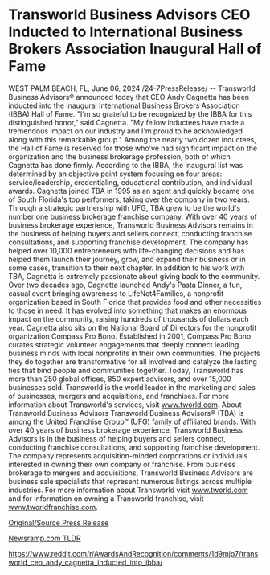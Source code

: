 # Transworld Business Advisors CEO Inducted to International Business Brokers Association Inaugural Hall of Fame

WEST PALM BEACH, FL, June 06, 2024 /24-7PressRelease/ -- Transworld Business Advisors® announced today that CEO Andy Cagnetta has been inducted into the inaugural International Business Brokers Association (IBBA) Hall of Fame.   "I'm so grateful to be recognized by the IBBA for this distinguished honor," said Cagnetta. "My fellow inductees have made a tremendous impact on our industry and I'm proud to be acknowledged along with this remarkable group."  Among the nearly two dozen inductees, the Hall of Fame is reserved for those who've had significant impact on the organization and the business brokerage profession, both of which Cagnetta has done firmly. According to the IBBA, the inaugural list was determined by an objective point system focusing on four areas: service/leadership, credentialing, educational contribution, and individual awards.   Cagnetta joined TBA in 1995 as an agent and quickly became one of South Florida's top performers, taking over the company in two years. Through a strategic partnership with UFG, TBA grew to be the world's number one business brokerage franchise company. With over 40 years of business brokerage experience, Transworld Business Advisors remains in the business of helping buyers and sellers connect, conducting franchise consultations, and supporting franchise development. The company has helped over 10,000 entrepreneurs with life-changing decisions and has helped them launch their journey, grow, and expand their business or in some cases, transition to their next chapter.   In addition to his work with TBA, Cagnetta is extremely passionate about giving back to the community. Over two decades ago, Cagnetta launched Andy's Pasta Dinner, a fun, casual event bringing awareness to LifeNet4Families, a nonprofit organization based in South Florida that provides food and other necessities to those in need. It has evolved into something that makes an enormous impact on the community, raising hundreds of thousands of dollars each year.  Cagnetta also sits on the National Board of Directors for the nonprofit organization Compass Pro Bono. Established in 2001, Compass Pro Bono curates strategic volunteer engagements that deeply connect leading business minds with local nonprofits in their own communities. The projects they do together are transformative for all involved and catalyze the lasting ties that bind people and communities together.  Today, Transworld has more than 250 global offices, 850 expert advisors, and over 15,000 businesses sold. Transworld is the world leader in the marketing and sales of businesses, mergers and acquisitions, and franchises. For more information about Transworld's services, visit www.tworld.com.  About Transworld Business Advisors  Transworld Business Advisors® (TBA) is among the United Franchise Group™ (UFG) family of affiliated brands. With over 40 years of business brokerage experience, Transworld Business Advisors is in the business of helping buyers and sellers connect, conducting franchise consultations, and supporting franchise development. The company represents acquisition-minded corporations or individuals interested in owning their own company or franchise. From business brokerage to mergers and acquisitions, Transworld Business Advisors are business sale specialists that represent numerous listings across multiple industries. For more information about Transworld visit www.tworld.com and for information on owning a Transworld franchise, visit www.tworldfranchise.com. 

[Original/Source Press Release](https://www.24-7pressrelease.com/press-release/511429/transworld-business-advisors-ceo-inducted-to-international-business-brokers-association-inaugural-hall-of-fame)
                    

[Newsramp.com TLDR](None) 

https://www.reddit.com/r/AwardsAndRecognition/comments/1d9mjp7/transworld_ceo_andy_cagnetta_inducted_into_ibba/